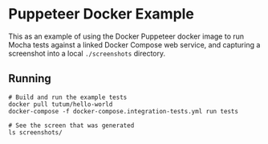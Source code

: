 # Puppeteer Docker Example

This as an example of using the Docker Puppeteer docker image to run Mocha tests against a linked Docker Compose web service, and capturing a screenshot into a local `./screenshots` directory.

## Running

```shell
# Build and run the example tests
docker pull tutum/hello-world
docker-compose -f docker-compose.integration-tests.yml run tests

# See the screen that was generated
ls screenshots/
```
